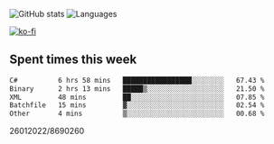 ![GitHub stats](https://github-readme-stats.vercel.app/api?username=emipa606&theme=github_dark&show_icons=true) 
![Languages](https://github-readme-stats.vercel.app/api/top-langs/?username=emipa606&theme=github_dark&layout=compact)

[![ko-fi](https://ko-fi.com/img/githubbutton_sm.svg)](https://ko-fi.com/G2G55DDYD)

## Spent times this week
<!--START_SECTION:waka-->

```txt
C#          6 hrs 58 mins   █████████████████░░░░░░░░   67.43 %
Binary      2 hrs 13 mins   █████▒░░░░░░░░░░░░░░░░░░░   21.50 %
XML         48 mins         ██░░░░░░░░░░░░░░░░░░░░░░░   07.85 %
Batchfile   15 mins         ▓░░░░░░░░░░░░░░░░░░░░░░░░   02.54 %
Other       4 mins          ▒░░░░░░░░░░░░░░░░░░░░░░░░   00.68 %
```

<!--END_SECTION:waka-->


26012022/8690260
